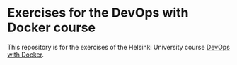 # Exercises for the DevOps with Docker course

This repository is for the exercises of the Helsinki University course [DevOps with Docker](https://devopswithdocker.com/).